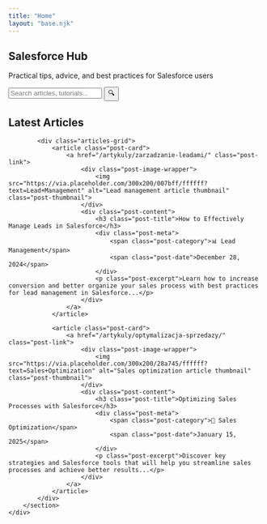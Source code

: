 ```yaml
---
title: "Home"
layout: "base.njk"
---
```


<section class="hero">
    <div class="container">
        <h1>Salesforce Hub</h1>
        <p>Practical tips, advice, and best practices for Salesforce users</p>
        <div class="search-bar">
            <input type="text" placeholder="Search articles, tutorials..." id="searchInput">
            <button class="search-btn" onclick="searchPosts()">🔍</button>
        </div>
    </div>
</section>

<div class="container">
    <div class="main-content">
        <section class="posts-section">
            <h2>Latest Articles</h2>
            
            <div class="articles-grid">
                <article class="post-card">
                    <a href="/artykuly/zarzadzanie-leadami/" class="post-link">
                        <div class="post-image-wrapper">
                            <img src="https://via.placeholder.com/300x200/007bff/ffffff?text=Lead+Management" alt="Lead management article thumbnail" class="post-thumbnail">
                        </div>
                        <div class="post-content">
                            <h3 class="post-title">How to Effectively Manage Leads in Salesforce</h3>
                            <div class="post-meta">
                                <span class="post-category">📊 Lead Management</span>
                                <span class="post-date">December 28, 2024</span>
                            </div>
                            <p class="post-excerpt">Learn how to increase conversion and better organize your sales process with best practices for lead management in Salesforce...</p>
                        </div>
                    </a>
                </article>

                <article class="post-card">
                    <a href="/artykuly/optymalizacja-sprzedazy/" class="post-link">
                        <div class="post-image-wrapper">
                            <img src="https://via.placeholder.com/300x200/28a745/ffffff?text=Sales+Optimization" alt="Sales optimization article thumbnail" class="post-thumbnail">
                        </div>
                        <div class="post-content">
                            <h3 class="post-title">Optimizing Sales Processes with Salesforce</h3>
                            <div class="post-meta">
                                <span class="post-category">🎯 Sales Optimization</span>
                                <span class="post-date">January 15, 2025</span>
                            </div>
                            <p class="post-excerpt">Discover key strategies and Salesforce tools that will help you streamline sales processes and achieve better results...</p>
                        </div>
                    </a>
                </article>
            </div>
        </section>
    </div>
</div>
